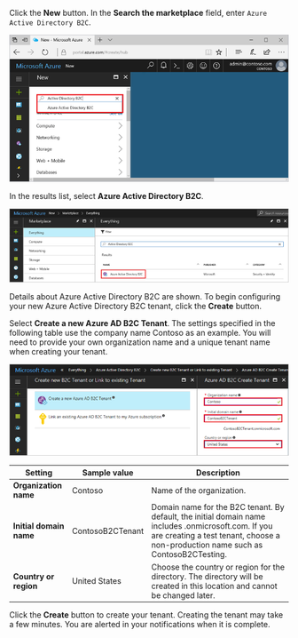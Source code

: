 Click the **New** button. In the **Search the marketplace** field, enter `Azure Active Directory B2C`.

![Add button highlighted and the text Azure Active Directory B2C in the search the marketplace field](./media/active-directory-b2c-create-tenant/find-azure-ad-b2c.png)

In the results list, select **Azure Active Directory B2C**.

![Azure Active Directory B2C selected in the results list](./media/active-directory-b2c-create-tenant/find-azure-ad-b2c-result.png)

Details about Azure Active Directory B2C are shown. To begin configuring your new Azure Active Directory B2C tenant, click the **Create** button.

Select **Create a new Azure AD B2C Tenant**. The settings specified in the following table use the company name Contoso as an example. You will need to provide your own organization name and a unique tenant name when creating your tenant.  

![Azure AD B2C create tenant with sample text in the available fields](./media/active-directory-b2c-create-tenant/create-new-b2c-tenant.png)

| Setting      | Sample value  | Description                                        |
| ------------ | ------- | -------------------------------------------------- |
| **Organization name** | Contoso | Name of the organization. | 
| **Initial domain name** |  ContosoB2CTenant | Domain name for the B2C tenant. By default, the initial domain name includes .onmicrosoft.com. If you are creating a test tenant, choose a non-production name such as ContosoB2CTesting. |
| **Country or region** | United States | Choose the country or region for the directory. The directory will be created in this location and cannot be changed later.  |

Click the **Create** button to create your tenant. Creating the tenant may take a few minutes. You are alerted in your notifications when it is complete.